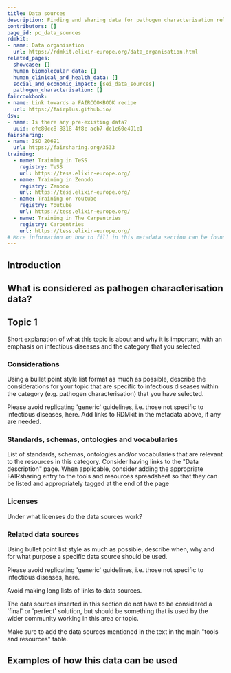 ```yaml
---
title: Data sources
description: Finding and sharing data for pathogen characterisation related data sources.
contributors: []
page_id: pc_data_sources
rdmkit:
- name: Data organisation
  url: https://rdmkit.elixir-europe.org/data_organisation.html
related_pages: 
  showcase: []
  human_biomolecular_data: []
  human_clinical_and_health_data: []
  social_and_economic_impact: [sei_data_sources]
  pathogen_characterisation: []
faircookbook:
- name: Link towards a FAIRCOOKBOOK recipe
  url: https://fairplus.github.io/
dsw:
- name: Is there any pre-existing data?
  uuid: efc80cc8-8318-4f8c-acb7-dc1c60e491c1
fairsharing:
- name: ISO 20691
  url: https://fairsharing.org/3533
training:
  - name: Training in TeSS
    registry: TeSS
    url: https://tess.elixir-europe.org/
  - name: Training in Zenodo
    registry: Zenodo
    url: https://tess.elixir-europe.org/
  - name: Training on Youtube
    registry: Youtube
    url: https://tess.elixir-europe.org/
  - name: Training in The Carpentries
    registry: Carpentries
    url: https://tess.elixir-europe.org/
# More information on how to fill in this metadata section can be found here https://www.infectious-diseases-toolkit.org/contribute/page_metadata
---
```


## Introduction

## What is considered as pathogen characterisation data?

## Topic 1 <!--- Subsection related to a specific topic related to the data sources of the category that you selected.--->

Short explanation of what this topic is about and why it is important, with an emphasis on infectious diseases and the category that you selected.

### Considerations

Using a bullet point style list format as much as possible, describe the considerations for your topic that are specific to infectious diseases within the category (e.g. pathogen characterisation) that you have selected.

Please avoid replicating 'generic' guidelines, i.e. those not specific to infectious diseases, here. Add links to RDMkit in the metadata above, if any are needed. 

### Standards, schemas, ontologies and vocabularies <!--- (optional) --->

List of standards, schemas, ontologies and/or vocabularies that are relevant to the resources in this category. Consider having links to the "Data description" page.
When applicable, consider adding the appropriate FAIRsharing entry to the tools and resources spreadsheet so that they can be listed and appropriately tagged at the end of the page

### Licenses <!--- (optional) --->

Under what licenses do the data sources work?

### Related data sources

Using bullet point list style as much as possible, describe when, why and for what purpose a specific data source should be used.

Please avoid replicating 'generic' guidelines, i.e. those not specific to infectious diseases, here.

Avoid making long lists of links to data sources.

The data sources inserted in this section do not have to be considered a 'final' or 'perfect' solution, but should be something that is used by the wider community working in this area or topic.

Make sure to add the data sources mentioned in the text in the main "tools and resources" table.

## Examples of how this data can be used
